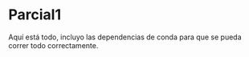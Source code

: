 # Parcial1

Aquí está todo, incluyo las dependencias de conda para que se pueda correr todo correctamente.
